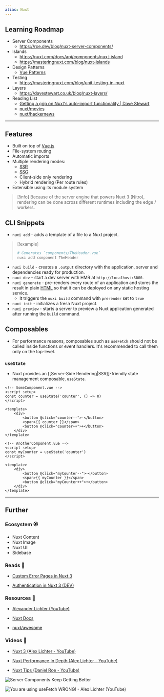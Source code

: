 ```yaml
---
alias: Nuxt
---
```

## Learning Roadmap

- Server Components
    - https://roe.dev/blog/nuxt-server-components/
- Islands
    - https://nuxt.com/docs/api/components/nuxt-island
    - https://masteringnuxt.com/blog/nuxt-islands
- Design Patterns
    - [Vue Patterns](https://www.patterns.dev/vue)
- Testing
    - https://masteringnuxt.com/blog/unit-testing-in-nuxt
- Layers
    - https://davestewart.co.uk/blog/nuxt-layers/
- Reading List
    - [Getting a grip on Nuxt's auto-import functionality | Dave Stewart](https://davestewart.co.uk/blog/nuxt-auto-import/)
    - [nuxt/movies](https://github.com/nuxt/movies) 
    - [nuxt/hackernews](https://github.com/nuxt/hackernews)

---

## Features

- Built on top of [Vue.js](Vue.js.md)
- File-system routing
- Automatic imports
- Multiple rendering modes:
    - [SSR](Server-Side%20Rendering.md)
    - [SSG](Static%20Site%20Generators.md)
    - Client-side only rendering
    - Hybrid rendering (Per route rules)
- Extensible using its module system

> [!info]
> Because of the server engine that powers Nuxt 3 (Nitro), rendering can be done across different runtimes including the edge / workers.

## CLI Snippets

- `nuxi add` - adds a template of a file to a Nuxt project.

> [!example]
> 
> ```bash
> # Generates `components/TheHeader.vue`
> nuxi add component TheHeader
> ```

- `nuxi build` - creates a `.output` directory with the application, server and dependencies ready for production.
- `nuxi dev` - start a dev server with HMR at `http://localhost:3000`.
- `nuxi generate` - pre-renders every route of an application and stores the result in plain [HTML](HTML.md) so that it can be deployed on any static hosting service. 
    - It triggers the `nuxi build` command with `prerender` set to `true`
- `nuxi init` - initializes a fresh Nuxt project.
- `nuxi preview` - starts a server to preview a Nuxt application generated after running the `build` command.

## Composables

- For performance reasons, composables such as `useFetch` should not be called inside functions or event handlers. It's recommended to call them only on the top-level.

### `useState`

- Nuxt provides an [[Server-Side Rendering|SSR]]-friendly state management composable,  `useState`.

```vue
<!-- SomeComponent.vue -->
<script setup>
const counter = useState('counter', () => 0)
</script>

<template>
    <div>
        <button @click="counter--">-</button>
        <span>{{ counter }}</span>
        <button @click="counter++">+</button>
    </div>
</template>
```

```vue
<!-- AnotherComponent.vue -->
<script setup>
const myCounter = useState('counter')
</script>

<template>
    <div>
        <button @click="myCounter--">-</button>
        <span>{{ myCounter }}</span>
        <button @click="myCounter++">+</button>
    </div>
</template>
```


---
## Further
### Ecosystem 🏵

- Nuxt Content
- Nuxt Image
- Nuxt UI
- Sidebase

### Reads 📄

- [Custom Error Pages in Nuxt 3](https://masteringnuxt.com/blog/custom-error-pages-in-nuxt3)

- [Authentication in Nuxt 3 (DEV)](https://dev.to/rafaelmagalhaes/authentication-in-nuxt-3-375o)

### Resources 🧩

- [Alexander Lichter (YouTube)](https://www.youtube.com/@TheAlexLichter/videos)

- [Nuxt Docs](https://nuxt.com/docs)

- [nuxt/awesome](https://github.com/nuxt/awesome)

### Videos 🎥

- [Nuxt 3 (Alex Lichter - YouTube)](https://www.youtube.com/playlist?list=PL06MUQt-_wlsRNxmbIvgVuhsXG_dN1XaO)

- [Nuxt Performance In Depth (Alex Lichter - YouTube)](https://www.youtube.com/playlist?list=PL06MUQt-_wls2sirXbt919cIbGvKv6k5Q)

- [Nuxt Tips (Daniel Roe - YouTube)](https://www.youtube.com/playlist?list=PLQnM-cL9ttacXZavMQMT-0lyGki8iSkGF)

![Server Components Keep Getting Better](https://www.youtube.com/watch?v=VyEPMQGozPk)

![You are using useFetch WRONG!  - Alex Lichter (YouTube)](https://www.youtube.com/watch?v=njsGVmcWviY)